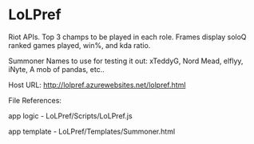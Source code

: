 # LoLPref
Riot APIs. Top 3 champs to be played in each role. Frames display soloQ ranked games played, win%, and kda ratio. 

Summoner Names to use for testing it out: xTeddyG, Nord Mead, elflyy, iNyte, A mob of pandas, etc..   

Host URL: http://lolpref.azurewebsites.net/lolpref.html


File References:

app logic - LoLPref/Scripts/LoLPref.js

app template - LoLPref/Templates/Summoner.html

